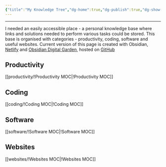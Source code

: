 ```yaml
---
{"title":"My Knowledge Tree","dg-home":true,"dg-publish":true,"dg-show-local-graph":false,"permalink":"/my-knowledge-tree/","tags":"gardenEntry","dgShowLocalGraph":false,"dgPassFrontmatter":true}
---
```


---
I needed an easily accessible place - a personal knowledge base where links and solutions needed to perform various tasks could be stored. 
This base is organised with categories - productivity, coding, software and useful websites. Current version of this page is created with Obsidian, [Netlify](https://app.netlify.com/) and [Obsidian Digital Garden](https://github.com/oleeskild/obsidian-digital-garden), hosted on [GitHub](https://github.com)

## Productivity

[[productivity/!Productivity MOC\|!Productivity MOC]]

## Coding

[[coding/!Coding MOC\|!Coding MOC]]

## Software

[[software/!Software MOC\|!Software MOC]]

## Websites

[[websites/!Websites MOC\|!Websites MOC]]
